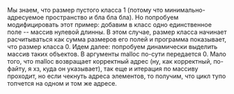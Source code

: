 Мы знаем, что размер пустого класса 1 (потому что минимально-адресуемое пространство и бла бла бла). 
Но попробуем модифицировать этот пример: добавим в класс одно 
единственное поле -- массив нулевой длинны. В этом случае, размер класса начинает расчитываться как сумма размеров его полей и программа 
показывает, что размер класса 0. Идем далее: попробуем динамически выделить массив таких объектов. В аргументы malloc по-сути передается 0.
 Мало того, что malloc возвращает корректный адрес (ну, как корректный, по-файту, я хз, куда он указывает), так еще и итерация по массиву 
проходит, но если чекнуть адреса элементов, то получим, что цикл тупо топчется на одном и том же адресе.
